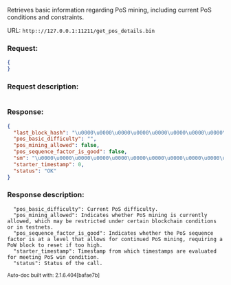 Retrieves basic information regarding PoS mining, including current PoS conditions and constraints.

URL: ```http:://127.0.0.1:11211/get_pos_details.bin```
### Request: 
```json
{
}
```
### Request description: 
```

```
### Response: 
```json
{
  "last_block_hash": "\u0000\u0000\u0000\u0000\u0000\u0000\u0000\u0000\u0000\u0000\u0000\u0000\u0000\u0000\u0000\u0000\u0000\u0000\u0000\u0000\u0000\u0000\u0000\u0000\u0000\u0000\u0000\u0000\u0000\u0000\u0000\u0000",
  "pos_basic_difficulty": "",
  "pos_mining_allowed": false,
  "pos_sequence_factor_is_good": false,
  "sm": "\u0000\u0000\u0000\u0000\u0000\u0000\u0000\u0000\u0000\u0000\u0000\u0000\u0000\u0000\u0000\u0000\u0000\u0000\u0000\u0000\u0000\u0000\u0000\u0000\u0000\u0000\u0000\u0000\u0000\u0000\u0000\u0000\u0000\u0000\u0000\u0000\u0000\u0000\u0000\u0000\u0000\u0000\u0000\u0000\u0000\u0000\u0000\u0000\u0000\u0000\u0000\u0000\u0000\u0000\u0000\u0000\u0000\u0000\u0000\u0000\u0000\u0000\u0000\u0000",
  "starter_timestamp": 0,
  "status": "OK"
}
```
### Response description: 
```
  "pos_basic_difficulty": Current PoS difficulty.
  "pos_mining_allowed": Indicates whether PoS mining is currently allowed, which may be restricted under certain blockchain conditions or in testnets.
  "pos_sequence_factor_is_good": Indicates whether the PoS sequence factor is at a level that allows for continued PoS mining, requiring a PoW block to reset if too high.
  "starter_timestamp": Timestamp from which timestamps are evaluated for meeting PoS win condition.
  "status": Status of the call.

```
<sub>Auto-doc built with: 2.1.6.404[bafae7b]</sub>